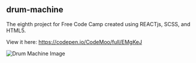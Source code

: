 ## drum-machine

The eighth project for Free Code Camp created using REACTjs, SCSS, and HTML5.

View it here: https://codepen.io/CodeMoo/full/EMgKeJ

![Drum Machine Image](https://user-images.githubusercontent.com/22779199/53836240-77725200-3f5d-11e9-98e3-e0433ae19c71.png)
